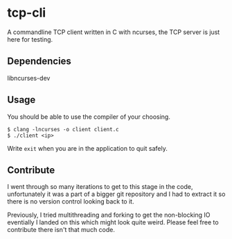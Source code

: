 # tcp-cli
A commandline TCP client written in C with ncurses, the TCP server is just here for testing.

## Dependencies
libncurses-dev

## Usage
You should be able to use the compiler of your choosing.
```console
$ clang -lncurses -o client client.c
$ ./client <ip>
```
Write ```exit``` when you are in the application to quit safely.

## Contribute
I went through so many iterations to get to this stage in the code, unfortunately it was a part of a bigger git repository and I had to extract it so there is no version control looking back to it.

Previously, I tried multithreading and forking to get the non-blocking IO eventially I landed on this which might look quite weird. Please feel free to contribute there isn't that much code.
